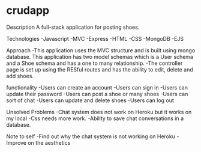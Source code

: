# crudapp

Description
A full-stack application for posting shoes.

Technologies
-Javascript
-MVC
-Express
-HTML
-CSS
-MongoDB
-EJS

Approach
-This application uses the MVC structure and is built using mongo database. This application has two model schemas which is a User schema and a Shoe schema and has a one to many relationship.
-The controller page is set up using the RESful routes and has the ability to edit, delete and add shoes.

functionality
-Users can create an account
-Users can sign in
-Users can update their password
-Users can post a shoe or many shoes
-Users can sort of chat
-Users can update and delete shoes
-Users can log out

Unsolved Problems
-Chat system does not work on Heroku but it works on my local
-Css needs more work.
-Ability to save chat conversations in a database.

Note to self
-Find out why the chat system is not working on Heroku
-Improve on the aesthetics
